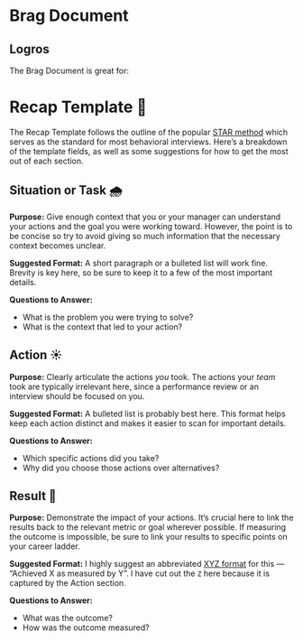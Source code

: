 # Brag Document

## Logros

The Brag Document is great for:

# Recap Template 📝

The Recap Template follows the outline of the popular [STAR method](https://capd.mit.edu/resources/the-star-method-for-behavioral-interviews/#:~:text=in%20internship%20postings.-,The%20STAR%20method,emphasize%20what%20you%20learned%20from%20the%20experience%20or%20your%20key%20takeaways.,-The%20percentages%20listed) which serves as the standard for most behavioral interviews. Here’s a breakdown of the template fields, as well as some suggestions for how to get the most out of each section.

## Situation or Task 🌧️

**Purpose:** Give enough context that you or your manager can understand your actions and the goal you were working toward. However, the point is to be concise so try to avoid giving so much information that the necessary context becomes unclear.

**Suggested Format:** A short paragraph or a bulleted list will work fine. Brevity is key here, so be sure to keep it to a few of the most important details.

**Questions to Answer:**

- What is the problem you were trying to solve?
- What is the context that led to your action?

## Action ☀️

**Purpose:** Clearly articulate the actions *you* took. The actions your *team* took are typically irrelevant here, since a performance review or an interview should be focused on you.

**Suggested Format:** A bulleted list is probably best here. This format helps keep each action distinct and makes it easier to scan for important details.

**Questions to Answer:**

- Which specific actions did you take?
- Why did you choose those actions over alternatives?

## Result 🌈

**Purpose:** Demonstrate the impact of your actions. It’s crucial here to link the results back to the relevant metric or goal wherever possible. If measuring the outcome is impossible, be sure to link your results to specific points on your career ladder.

**Suggested Format:** I highly suggest an abbreviated [XYZ format](https://www.inc.com/bill-murphy-jr/google-recruiters-say-these-5-resume-tips-including-x-y-z-formula-will-improve-your-odds-of-getting-hired-at-google.html#:~:text=Google%20describes%20this%20as%3A%20%22Accomplished%20%5BX%5D%20as%20measured%20by%20%5BY%5D%2C%20by%20doing%20%5BZ%5D.%22%20But%20just%20to%20make%20it%20easier%20to%20remember%2C%20let%27s%20shorten%20it%20to%20X%2DY%2DZ.%C2%A0%C2%A0) for this — “Achieved X as measured by Y”. I have cut out the `Z` here because it is captured by the Action section.

**Questions to Answer:**

- What was the outcome?
- How was the outcome measured?


